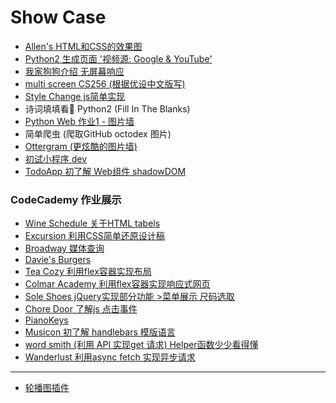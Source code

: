 # Show Case

- [Allen's HTML和CSS的效果图](https://allentango.github.io/show2show/case1/my_page.html)
- [Python2 生成页面 '视频源: Google & YouTube'](https://allentango.github.io/show2show/movie-website/index.html)
- [我家狗狗介绍 无屏幕响应](https://allentango.github.io/show2show/fend-animal-trading-cards/card.html)
- [multi screen CS256 (根据优设中文版写)](https://allentango.github.io/show2show/multi-screen-site/index.html)
- [Style Change js简单实现](https://allentango.github.io/show2show/layoutchange/resume.html)
- 诗词填填看👀 Python2 (Fill In The Blanks)
- [Python Web 作业1 - 图片墙](https://allentango.github.io/show2show/PythonWeb/homework-1/level1homework.html)
- 简单爬虫 (爬取GitHub octodex 图片)
- [Ottergram (更炫酷的图片墙)](https://allentango.github.io/show2show/ottergram/index.html)
- [初试小程序 dev](https://github.com/AllenTango/show2show/fungo)
- [TodoApp 初了解 Web组件 shadowDOM](https://allentango.github.io/show2show/TodoApp/index.html)

### CodeCademy 作业展示

- [Wine Schedule 关于HTML tabels](https://allentango.github.io/show2show/WineSchedule/index.html)
- [Excursion 利用CSS简单还原设计稿](https://allentango.github.io/show2show/ExcursionProject/index.html)
- [Broadway 媒体查询](https://allentango.github.io/show2show/Broadway/index.html)
- [Davie's Burgers](https://allentango.github.io/show2show/Davie'sBurgers/index.html)
- [Tea Cozy 利用flex容器实现布局](https://allentango.github.io/show2show/TeaCozy/index.html)
- [Colmar Academy 利用flex容器实现响应式网页](https://allentango.github.io/show2show/ColmarAcademy/index.html)
- [Sole Shoes jQuery实现部分功能 >菜单展示 尺码选取](https://allentango.github.io/show2show/Sole/index.html)
- [Chore Door 了解js 点击事件](https://allentango.github.io/show2show/ChoreDoor/index.html)
- [PianoKeys](https://allentango.github.io/show2show/PianoKeys/index.html)
- [Musicon 初了解 handlebars 模版语言](https://allentango.github.io/show2show/Musicon/index.html)
- [word smith (利用 API 实现get 请求) Helper函数少少看得懂](https://allentango.github.io/show2show/WordSmith/index.html)
- [Wanderlust 利用async fetch 实现异步请求](https://allentango.github.io/show2show/Wanderlust/index.html)

<hr/>

- [轮播图插件](https://allentango.github.io/show2show/slider/index.html)
